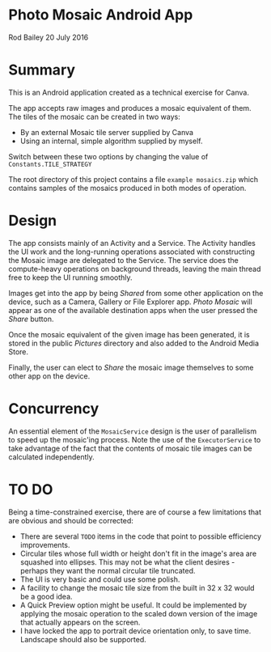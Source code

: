 # Photo Mosaic Android App

Rod Bailey
20 July 2016

# Summary

This is an Android application created as a technical exercise for Canva.

The app accepts raw images and produces a mosaic equivalent of them. The tiles of the mosaic can be created in two ways:

- By an external Mosaic tile server supplied by Canva
- Using an internal, simple algorithm supplied by myself.

Switch between these two options by changing the value of `Constants.TILE_STRATEGY`

The root directory of this project contains a file `example mosaics.zip` which contains samples of the mosaics produced in both modes of operation.

# Design

The app consists mainly of an Activity and a Service. The Activity handles the UI work and the long-running operations associated with constructing the Mosaic image are delegated to the Service. The service does the compute-heavy operations on background threads, leaving the main thread free to keep the UI running smoothly.

Images get into the app by being *Shared* from some other application on the device, such as a Camera, Gallery or File Explorer app. *Photo Mosaic* will appear as one of the available destination apps when the user pressed the *Share* button.

Once the mosaic equivalent of the given image has been generated, it is stored in the public *Pictures* directory and also added to the Android Media Store.

Finally, the user can elect to *Share* the mosaic image themselves to some other app on the device.

# Concurrency

An essential element of the `MosaicService` design is the user of parallelism to speed up the mosaic'ing process. Note the use of the `ExecutorService` to take advantage of the fact that the contents of mosaic tile images can be calculated independently.

# TO DO

Being a time-constrained exercise, there are of course a few limitations that are obvious and should be corrected:

* There are several `TODO` items in the code that point to possible efficiency improvements.
* Circular tiles whose full width or height don't fit in the image's area are squashed into ellipses. This may not be what the client desires - perhaps they want the normal circular tile truncated.
* The UI is very basic and could use some polish.
* A facility to change the mosaic tile size from the built in 32 x 32 would be a good idea.
* A Quick Preview option might be useful. It could be implemented by applying the mosaic operation to the scaled down version of the image that actually appears on the screen.
* I have locked the app to portrait device orientation only, to save time. Landscape should also be supported.
